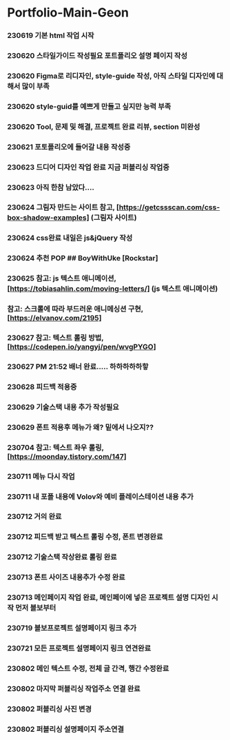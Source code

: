 # Portfolio-Main-Geon
### 230619 기본 html 작업 시작
### 230620 스타일가이드 작성필요 포트폴리오 설명 페이지 작성
### 230620 Figma로 리디자인, style-guide 작성, 아직 스타일 디자인에 대해서 많이 부족
### 230620 style-guid를 예쁘게 만들고 싶지만 능력 부족
### 230620 Tool, 문제 및 해결, 프로젝트 완료 리뷰, section 미완성
### 230621 포토폴리오에 들어갈 내용 작성중
### 230623 드디어 디자인 작업 완료 지금 퍼블리싱 작업중
### 230623 아직 한참 남았다....
### 230624 그림자 만드는 사이트 참고,  [https://getcssscan.com/css-box-shadow-examples] (그림자 사이트)
### 230624 css완료 내일은 js&jQuery 작성
### 230624 추천 POP ## BoyWithUke [Rockstar]
### 230625 참고: js 텍스트 애니메이션, [https://tobiasahlin.com/moving-letters/]  (js 텍스트 애니메이션)
### 참고: 스크롤에 따라 부드러운 애니메싱션 구현,[https://elvanov.com/2195]
### 230627 참고: 텍스트 롤링 방법, [https://codepen.io/yangyj/pen/wvgPYGO]
### 230627 PM 21:52 배너 완료..... 하하하하하핳
### 230628 피드백 적용중
### 230629 기술스택 내용 추가 작성필요
### 230629 폰트 적용후 메뉴가 왜? 밑에서 나오지??
### 230704  참고: 텍스트 좌우 롤링, [https://moonday.tistory.com/147]
### 230711 메뉴 다시 작업
### 230711 내 포폴 내용에 Volov와 예비 플레이스테이션 내용 추가
### 230712 거의 완료
### 230712 피드백 받고 텍스트 롤링 수정, 폰트 변경완료
### 230712 기술스택 작상완료 롤링 완료
### 230713 폰트 사이즈 내용추가 수정 완료
### 230713 메인페이지 작업 완료, 메인페이에 넣은 프로젝트 설명 디자인 시작 먼저 볼보부터
### 230719 볼보프로젝트 설명페이지 링크 추가
### 230721 모든 프로젝트 설명페이지 링크 연견완료
### 230802 메인 텍스트 수정, 전체 글 간격, 행간 수정완료
### 230802 마지막 퍼블리싱 작업주소 연결 완료
### 230802 퍼블리싱 사진 변경
### 230802 퍼블리싱 설명페이지 주소연결
